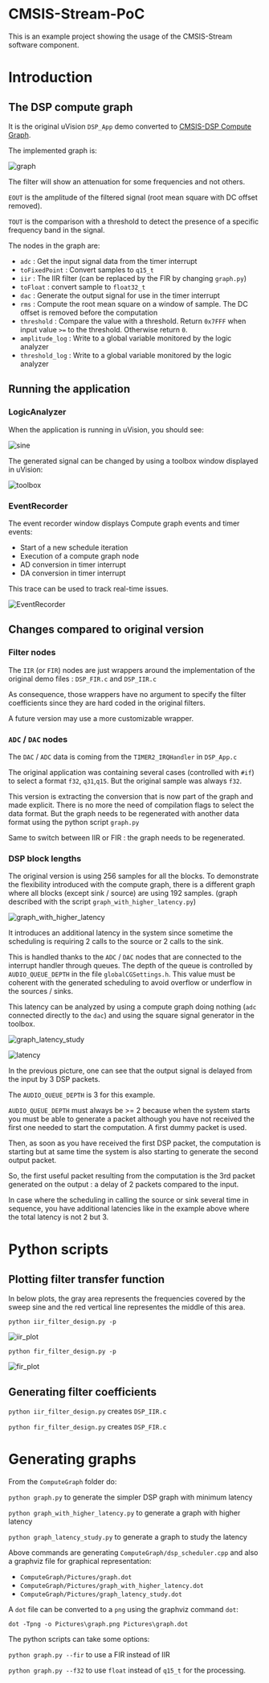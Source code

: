 # CMSIS-Stream-PoC

This is an example project showing the usage of the CMSIS-Stream software component.

# Introduction

## The DSP compute graph

It is the original uVision `DSP_App` demo converted to [CMSIS-DSP Compute Graph](https://github.com/ARM-software/CMSIS-DSP/tree/main/ComputeGraph).

The implemented graph is:

![graph](ComputeGraph/Pictures/graph.png)

The filter will show an attenuation for some frequencies and not others.

`EOUT` is the amplitude of the filtered signal (root mean square with DC offset removed).

`TOUT` is the comparison with a threshold to detect the presence of a specific frequency band in the signal.

The nodes in the graph are:

* `adc` : Get the input signal data from the timer interrupt
* `toFixedPoint` : Convert samples to `q15_t`
* `iir` : The IIR filter (can be replaced by the FIR by changing `graph.py`)
* `toFloat` : convert sample to `float32_t`
* `dac` : Generate the output signal for use in the timer interrupt
* `rms` : Compute the root mean square on a window of sample. The DC offset is removed before the computation
* `threshold` : Compare the value with a threshold. Return `0x7FFF` when input value `>=` to the threshold. Otherwise return `0`.
* `amplitude_log` : Write to a global variable monitored by the logic analyzer
* `threshold_log` : Write to a global variable monitored by the logic analyzer

## Running the application

### LogicAnalyzer

When the application is running in uVision, you should see:



![sine](Documentation/sine.PNG)



The generated signal can be changed by using a toolbox window displayed in uVision:

![toolbox](Documentation/toolbox.PNG)

### EventRecorder

The event recorder window displays Compute graph events and timer events:

* Start of a new schedule iteration
* Execution of a compute graph node
* AD conversion in timer interrupt
* DA conversion in timer interrupt

This trace can be used to track real-time issues. 

![EventRecorder](Documentation/EventRecorder.PNG)

## Changes compared to original version

### Filter nodes

The `IIR` (or `FIR`)  nodes are just wrappers around the implementation of the original demo files : `DSP_FIR.c` and `DSP_IIR.c`

As consequence, those wrappers have no argument to specify the filter coefficients since they are hard coded in the original filters. 

A future version may use a more customizable wrapper.

### `ADC` / `DAC` nodes

The `DAC` / `ADC` data is coming from the `TIMER2_IRQHandler` in `DSP_App.c`

The original application was containing several cases (controlled with `#if`) to select a format `f32`, `q31`,`q15`. But the original sample was always `f32`.

This version is extracting the conversion that is now part of the graph and made explicit. There is no more the need of compilation flags to select the data format. But the graph needs to be regenerated with another data format using the python script `graph.py`

Same to switch between IIR or FIR : the graph needs to be regenerated.

### DSP block lengths

The original version is using 256 samples for all the blocks. To demonstrate the flexibility introduced with the compute graph, there is a different graph where all blocks (except sink / source) are using 192 samples. (graph described with the script `graph_with_higher_latency.py`)

![graph_with_higher_latency](ComputeGraph/Pictures/graph_with_higher_latency.png)

It introduces an additional latency in the system since sometime the scheduling is requiring 2 calls to the source or 2 calls to the sink.

This is handled thanks to the `ADC` / `DAC` nodes that are connected to the interrupt handler through queues. The depth of the queue is controlled by `AUDIO_QUEUE_DEPTH` in the file `globalCGSettings.h`. This value must be coherent with the generated scheduling to avoid overflow or underflow in the sources / sinks.

This latency can be analyzed by using a compute graph doing nothing (`adc` connected directly to the `dac`) and using the square signal generator in the toolbox.

![graph_latency_study](ComputeGraph/Pictures/graph_latency_study.png)



![latency](Documentation/latency.PNG)

In the previous picture, one can see that the output signal is delayed from the input by 3 DSP packets.

The `AUDIO_QUEUE_DEPTH` is 3 for this example.

`AUDIO_QUEUE_DEPTH` must always be >= 2 because when the system starts you must be able to generate a packet although you have not received the first one needed to start the computation. A first dummy packet is used.

Then, as soon as you have received the first DSP packet, the computation is starting but at same time the system is also starting to generate the second output packet.

So, the first useful packet resulting from the computation is the 3rd packet generated on the output : a delay of 2 packets compared to the input.

In case where the scheduling in calling the source or sink several time in sequence, you have additional latencies like in the example above where the total latency is not 2 but 3.

# Python scripts

## Plotting filter transfer function

In below plots, the gray area represents the frequencies covered by the sweep sine and the red vertical line representes the middle of this area.

`python iir_filter_design.py -p`

![iir_plot](Documentation/iir_plot.png)

`python fir_filter_design.py -p`

![fir_plot](Documentation/fir_plot.png)

## Generating filter coefficients

`python iir_filter_design.py` creates `DSP_IIR.c`

`python fir_filter_design.py` creates `DSP_FIR.c`

# Generating graphs

From the `ComputeGraph` folder do:

`python graph.py` to generate the simpler DSP graph with minimum latency

`python graph_with_higher_latency.py` to generate a graph with higher latency

`python graph_latency_study.py` to generate a graph to study the latency

Above commands are generating `ComputeGraph/dsp_scheduler.cpp` and also a graphviz file for graphical representation:

* `ComputeGraph/Pictures/graph.dot`
* `ComputeGraph/Pictures/graph_with_higher_latency.dot`
* `ComputeGraph/Pictures/graph_latency_study.dot`

A `dot` file can be converted to a `png` using the graphviz command `dot`:

`dot -Tpng -o Pictures\graph.png Pictures\graph.dot`

The python scripts can take some options:

`python graph.py --fir` to use a FIR instead of IIR

`python graph.py --f32` to use `float` instead of `q15_t` for the processing.

